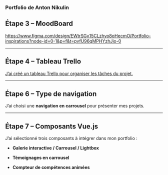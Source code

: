  ### Portfolio de Anton Nikulin

## Étape 3 – MoodBoard
https://www.figma.com/design/EWtrSGv15CLzhyo8qHecmO/Portfolio-inspirations?node-id=0-1&p=f&t=pvfU96qMPHYzhJio-0

---

## Étape 4 – Tableau Trello
[J’ai créé un tableau Trello pour organiser les tâches du projet.](https://trello.com/b/I7z7fyIg/portfolio)  

---

## Étape 6 – Type de navigation
J’ai choisi une **navigation en carrousel** pour présenter mes projets.  

---

## Étape 7 – Composants Vue.js
J’ai sélectionné trois composants à intégrer dans mon portfolio :  

- **Galerie interactive / Carrousel / Lightbox**  

- **Témoignages en carrousel**  

- **Compteur de compétences animées**  
